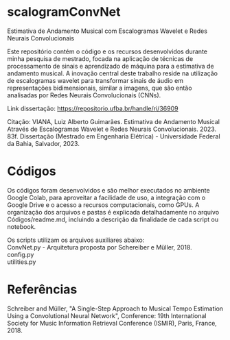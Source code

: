 # scalogramConvNet
Estimativa de Andamento Musical com Escalogramas Wavelet e Redes Neurais Convolucionais  

Este repositório contém o código e os recursos desenvolvidos durante minha pesquisa de mestrado, focada na aplicação de técnicas de processamento de sinais e aprendizado de máquina para a estimativa de andamento musical. A inovação central deste trabalho reside na utilização de escalogramas wavelet para transformar sinais de áudio em representações bidimensionais, similar a imagens, que são então analisadas por Redes Neurais Convolucionais (CNNs).  

Link dissertação: https://repositorio.ufba.br/handle/ri/36909  

Citação: VIANA, Luiz Alberto Guimarães. Estimativa de Andamento Musical Através de Escalogramas Wavelet e Redes Neurais Convolucionais. 2023. 83f. Dissertação (Mestrado em Engenharia Elétrica) - Universidade Federal da Bahia, Salvador, 2023.

# Códigos

Os códigos foram desenvolvidos e são melhor executados no ambiente Google Colab, para aproveitar a facilidade de uso, a integração com o Google Drive e o acesso a recursos computacionais, como GPUs. A organização dos arquivos e pastas é explicada detalhadamente no arquivo Códigos/readme.md, incluindo a descrição da finalidade de cada script ou notebook.  

Os scripts utilizam os arquivos auxiliares abaixo:  
ConvNet.py - Arquitetura proposta por Schereiber e Müller, 2018.  
config.py  
utilities.py

# Referências

Schreiber and Müller, "A Single-Step Approach to Musical Tempo Estimation Using a Convolutional Neural Network", Conference: 19th International Society for Music Information Retrieval Conference (ISMIR), Paris, France, 2018.
